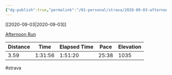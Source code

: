 ```yaml
---
{"dg-publish":true,"permalink":"/01-personal/strava/2020-09-03-afternoon-run/"}
---
```



[[2020-09-03\|2020-09-03]]

[Afternoon Run](https://www.strava.com/activities/4139002353)

| Distance | Time    | Elapsed Time | Pace  | Elevation |
| -------- | ------- | ------------ | ----- | --------- |
| 3.59     | 1:31:56 | 1:51:20      | 25:38 | 1035      |




#strava
